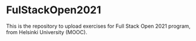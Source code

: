# FulStackOpen2021
This is the repository to upload exercises for Full Stack Open 2021 program, from Helsinki University (MOOC).

